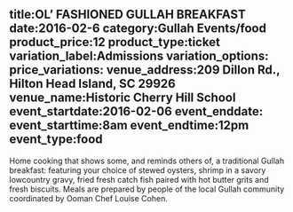 title:OL’ FASHIONED GULLAH BREAKFAST
date:2016-02-6
category:Gullah Events/food
product_price:12
product_type:ticket
variation_label:Admissions
variation_options:
price_variations:
venue_address:209 Dillon Rd., Hilton Head Island, SC 29926
venue_name:Historic Cherry Hill School
event_startdate:2016-02-06
event_enddate:
event_starttime:8am
event_endtime:12pm
event_type:food
---
Home cooking that shows some, and reminds others of, a traditional Gullah breakfast: featuring your choice of stewed oysters, shrimp in a savory lowcountry gravy, fried fresh catch fish paired with hot butter grits and fresh biscuits. Meals are prepared by people of the local Gullah community coordinated by Ooman Chef Louise Cohen. 